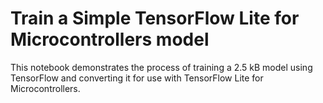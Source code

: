 # Train a Simple TensorFlow Lite for Microcontrollers model
This notebook demonstrates the process of training a 2.5 kB model using TensorFlow and converting it for use with TensorFlow Lite for Microcontrollers.
